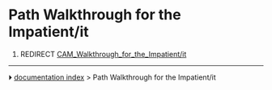 # Path Walkthrough for the Impatient/it
1.  REDIRECT [CAM_Walkthrough_for_the_Impatient/it](CAM_Walkthrough_for_the_Impatient/it.md)



---
⏵ [documentation index](../README.md) > Path Walkthrough for the Impatient/it
